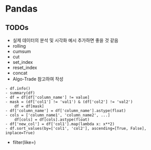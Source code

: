 # Pandas

## TODOs
- 실제 데이터의 분석 및 시각화 예시 추가하면 좋을 것 같음
- rolling
- cumsum
- cut
- set_index
- reset_index
- concat
- Algo-Trade 참고하여 작성
```
- df.info()
- summary(df)
- df = df[df['column_name'] != value]
- mask = (df['col1'] != 'val1') & (df['col2'] != 'val2')
    df = df[mask]
- df['column_name'] = df['column_name'].astype(float)
- cols = ['column_name1', 'column_name2', ...]
    df[cols] = df[cols].astype(float)
- df['new_col'] = df['col1'].map(lambda x: x**2)
- df.sort_values(by=['col1', 'col2'], ascending=[True, False], inplace=True)
```
- filter(like=)
